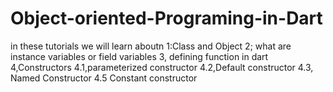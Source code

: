 # Object-oriented-Programing-in-Dart
in these tutorials we will learn aboutn
1:Class and Object
2; what are instance variables or field variables
3, defining function in dart
4,Constructors
4.1,parameterized constructor
4.2,Default constructor
4.3, Named Constructor
4.5 Constant constructor
